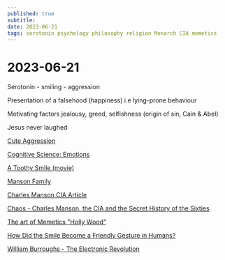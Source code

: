 ```yaml
---
published: true
subtitle: 
date: 2023-06-21
tags: serotonin psychology philosophy religion Monarch CIA memetics
---
```


# 2023-06-21
Serotonin - smiling - aggression

Presentation of a falsehood (happiness) i.e lying-prone behaviour

Motivating factors jealousy, greed, selfishness (origin of sin, Cain & Abel)

Jesus never laughed

[Cute Aggression](https://en.wikipedia.org/wiki/Cute_aggression)

[Cognitive Science: Emotions](https://en.wikibooks.org/wiki/Cognitive_Science:_An_Introduction/Emotion)

[A Toothy Smile (movie)](https://en.wikipedia.org/wiki/A_Toothy_Smile)

[Manson Family](https://en.wikipedia.org/wiki/Manson_Family)

[Charles Manson CIA Article](https://coffeeordie.com/charles-manson-cia)

[Chaos - Charles Manson, the CIA and the Secret History of the Sixties](https://gateway.ipfs.io/ipfs/bafykbzaceavfo7v7bnd6pn3v3aq6kvud3ah3qte22lmn2vkibkwdyuiu4k4pe?filename=Tom%20O%27Neill%20-%20Chaos_%20Charles%20Manson%2C%20the%20CIA%2C%20and%20the%20Secret%20History%20of%20the%20Sixties%20%282019%29.pdf)

[The art of Memetics "Holly Wood"](https://gateway.ipfs.io/ipfs/bafykbzacedje6fizp7sauzupwjjhby3coldbba5u45om5tu3ltdwspvk76ahc?filename=Edward%20Wilson%2C%20Wes%20Unruh%20-%20The%20Art%20of%20Memetics%20%20-lulu.com%20%282011%29.pdf) 

[How Did the Smile Become a Friendly Gesture in Humans?](https://www.scientificamerican.com/article/how-did-the-smile-become-a-friendly-gesture-in-humans/)

[William Burroughs - The Electronic Revolution](https://www.swissinstitute.net/2001-2006/Images/electronic_revolution.pdf)
